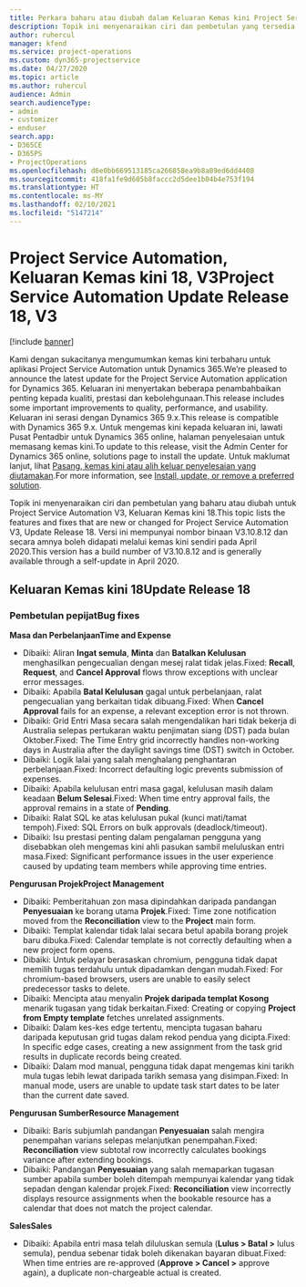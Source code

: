 ```yaml
---
title: Perkara baharu atau diubah dalam Keluaran Kemas kini Project Service Automation 18, V3
description: Topik ini menyenaraikan ciri dan pembetulan yang tersedia dalam Keluaran Kemas kini Project Service Automation 18, V3.
author: ruhercul
manager: kfend
ms.service: project-operations
ms.custom: dyn365-projectservice
ms.date: 04/27/2020
ms.topic: article
ms.author: ruhercul
audience: Admin
search.audienceType:
- admin
- customizer
- enduser
search.app:
- D365CE
- D365PS
- ProjectOperations
ms.openlocfilehash: d6e0bb669513185ca266858ea9b8a89ed6dd4408
ms.sourcegitcommit: 418fa1fe9d605b8faccc2d5dee1b04b4e753f194
ms.translationtype: HT
ms.contentlocale: ms-MY
ms.lasthandoff: 02/10/2021
ms.locfileid: "5147214"
---
```

# <a name="project-service-automation-update-release-18-v3"></a><span data-ttu-id="b2d8b-103">Project Service Automation, Keluaran Kemas kini 18, V3</span><span class="sxs-lookup"><span data-stu-id="b2d8b-103">Project Service Automation Update Release 18, V3</span></span>

[!include [banner](../includes/psa-now-project-operations.md)]

<span data-ttu-id="b2d8b-104">Kami dengan sukacitanya mengumumkan kemas kini terbaharu untuk aplikasi Project Service Automation untuk Dynamics 365.</span><span class="sxs-lookup"><span data-stu-id="b2d8b-104">We’re pleased to announce the latest update for the Project Service Automation application for Dynamics 365.</span></span> <span data-ttu-id="b2d8b-105">Keluaran ini menyertakan beberapa penambahbaikan penting kepada kualiti, prestasi dan kebolehgunaan.</span><span class="sxs-lookup"><span data-stu-id="b2d8b-105">This release includes some important improvements to quality, performance, and usability.</span></span> <span data-ttu-id="b2d8b-106">Keluaran ini serasi dengan Dynamics 365 9.x.</span><span class="sxs-lookup"><span data-stu-id="b2d8b-106">This release is compatible with Dynamics 365 9.x.</span></span> <span data-ttu-id="b2d8b-107">Untuk mengemas kini kepada keluaran ini, lawati Pusat Pentadbir untuk Dynamics 365 online, halaman penyelesaian untuk memasang kemas kini.</span><span class="sxs-lookup"><span data-stu-id="b2d8b-107">To update to this release, visit the Admin Center for Dynamics 365 online, solutions page to install the update.</span></span> <span data-ttu-id="b2d8b-108">Untuk maklumat lanjut, lihat [Pasang, kemas kini atau alih keluar penyelesaian yang diutamakan](https://docs.microsoft.com/power-platform/admin/install-remove-preferred-solution).</span><span class="sxs-lookup"><span data-stu-id="b2d8b-108">For more information, see [Install, update, or remove a preferred solution](https://docs.microsoft.com/power-platform/admin/install-remove-preferred-solution).</span></span>

<span data-ttu-id="b2d8b-109">Topik ini menyenaraikan ciri dan pembetulan yang baharu atau diubah untuk Project Service Automation V3, Keluaran Kemas kini 18.</span><span class="sxs-lookup"><span data-stu-id="b2d8b-109">This topic lists the features and fixes that are new or changed for Project Service Automation V3, Update Release 18.</span></span> <span data-ttu-id="b2d8b-110">Versi ini mempunyai nombor binaan V3.10.8.12 dan secara amnya boleh didapati melalui kemas kini sendiri pada April 2020.</span><span class="sxs-lookup"><span data-stu-id="b2d8b-110">This version has a build number of V3.10.8.12 and is generally available through a self-update in April 2020.</span></span>

## <a name="update-release-18"></a><span data-ttu-id="b2d8b-111">Keluaran Kemas kini 18</span><span class="sxs-lookup"><span data-stu-id="b2d8b-111">Update Release 18</span></span>

### <a name="bug-fixes"></a><span data-ttu-id="b2d8b-112">Pembetulan pepijat</span><span class="sxs-lookup"><span data-stu-id="b2d8b-112">Bug fixes</span></span>

<span data-ttu-id="b2d8b-113">**Masa dan Perbelanjaan**</span><span class="sxs-lookup"><span data-stu-id="b2d8b-113">**Time and Expense**</span></span>

- <span data-ttu-id="b2d8b-114">Dibaiki: Aliran **Ingat semula**, **Minta** dan **Batalkan Kelulusan** menghasilkan pengecualian dengan mesej ralat tidak jelas.</span><span class="sxs-lookup"><span data-stu-id="b2d8b-114">Fixed: **Recall**, **Request**, and **Cancel Approval** flows throw exceptions with unclear error messages.</span></span>
- <span data-ttu-id="b2d8b-115">Dibaiki: Apabila **Batal Kelulusan** gagal untuk perbelanjaan, ralat pengecualian yang berkaitan tidak dibuang.</span><span class="sxs-lookup"><span data-stu-id="b2d8b-115">Fixed: When **Cancel Approval** fails for an expense, a relevant exception error is not thrown.</span></span>
- <span data-ttu-id="b2d8b-116">Dibaiki: Grid Entri Masa secara salah mengendalikan hari tidak bekerja di Australia selepas pertukaran waktu penjimatan siang (DST) pada bulan Oktober.</span><span class="sxs-lookup"><span data-stu-id="b2d8b-116">Fixed: The Time Entry grid incorrectly handles non-working days in Australia after the daylight savings time (DST) switch in October.</span></span>
- <span data-ttu-id="b2d8b-117">Dibaiki: Logik lalai yang salah menghalang penghantaran perbelanjaan.</span><span class="sxs-lookup"><span data-stu-id="b2d8b-117">Fixed: Incorrect defaulting logic prevents submission of expenses.</span></span>
- <span data-ttu-id="b2d8b-118">Dibaiki: Apabila kelulusan entri masa gagal, kelulusan masih dalam keadaan **Belum Selesai**.</span><span class="sxs-lookup"><span data-stu-id="b2d8b-118">Fixed: When time entry approval fails, the approval remains in a state of **Pending**.</span></span>
- <span data-ttu-id="b2d8b-119">Dibaiki: Ralat SQL ke atas kelulusan pukal (kunci mati/tamat tempoh).</span><span class="sxs-lookup"><span data-stu-id="b2d8b-119">Fixed: SQL Errors on bulk approvals (deadlock/timeout).</span></span>
- <span data-ttu-id="b2d8b-120">Dibaiki: Isu prestasi penting dalam pengalaman pengguna yang disebabkan oleh mengemas kini ahli pasukan sambil meluluskan entri masa.</span><span class="sxs-lookup"><span data-stu-id="b2d8b-120">Fixed: Significant performance issues in the user experience caused by updating team members while approving time entries.</span></span>

<span data-ttu-id="b2d8b-121">**Pengurusan Projek**</span><span class="sxs-lookup"><span data-stu-id="b2d8b-121">**Project Management**</span></span>

- <span data-ttu-id="b2d8b-122">Dibaiki: Pemberitahuan zon masa dipindahkan daripada pandangan **Penyesuaian** ke borang utama **Projek**.</span><span class="sxs-lookup"><span data-stu-id="b2d8b-122">Fixed: Time zone notification moved from the **Reconciliation** view to the **Project** main form.</span></span>
- <span data-ttu-id="b2d8b-123">Dibaiki: Templat kalendar tidak lalai secara betul apabila borang projek baru dibuka.</span><span class="sxs-lookup"><span data-stu-id="b2d8b-123">Fixed: Calendar template is not correctly defaulting when a new project form opens.</span></span>
- <span data-ttu-id="b2d8b-124">Dibaiki: Untuk pelayar berasaskan chromium, pengguna tidak dapat memilih tugas terdahulu untuk dipadamkan dengan mudah.</span><span class="sxs-lookup"><span data-stu-id="b2d8b-124">Fixed: For chromium-based browsers, users are unable to easily select predecessor tasks to delete.</span></span>
- <span data-ttu-id="b2d8b-125">Dibaiki: Mencipta atau menyalin **Projek daripada templat Kosong** menarik tugasan yang tidak berkaitan.</span><span class="sxs-lookup"><span data-stu-id="b2d8b-125">Fixed: Creating or copying **Project from Empty template** fetches unrelated assignments.</span></span>
- <span data-ttu-id="b2d8b-126">Dibaiki: Dalam kes-kes edge tertentu, mencipta tugasan baharu daripada keputusan grid tugas dalam rekod pendua yang dicipta.</span><span class="sxs-lookup"><span data-stu-id="b2d8b-126">Fixed: In specific edge cases, creating a new assignment from the task grid results in duplicate records being created.</span></span>
- <span data-ttu-id="b2d8b-127">Dibaiki: Dalam mod manual, pengguna tidak dapat mengemas kini tarikh mula tugas lebih lewat daripada tarikh semasa yang disimpan.</span><span class="sxs-lookup"><span data-stu-id="b2d8b-127">Fixed: In manual mode, users are unable to update task start dates to be later than the current date saved.</span></span>

<span data-ttu-id="b2d8b-128">**Pengurusan Sumber**</span><span class="sxs-lookup"><span data-stu-id="b2d8b-128">**Resource Management**</span></span>

- <span data-ttu-id="b2d8b-129">Dibaiki: Baris subjumlah pandangan **Penyesuaian** salah mengira penempahan varians selepas melanjutkan penempahan.</span><span class="sxs-lookup"><span data-stu-id="b2d8b-129">Fixed: **Reconciliation** view subtotal row incorrectly calculates bookings variance after extending bookings.</span></span>
- <span data-ttu-id="b2d8b-130">Dibaiki: Pandangan **Penyesuaian** yang salah memaparkan tugasan sumber apabila sumber boleh ditempah mempunyai kalendar yang tidak sepadan dengan kalendar projek.</span><span class="sxs-lookup"><span data-stu-id="b2d8b-130">Fixed: **Reconciliation** view incorrectly displays resource assignments when the bookable resource has a calendar that does not match the project calendar.</span></span>

<span data-ttu-id="b2d8b-131">**Sales**</span><span class="sxs-lookup"><span data-stu-id="b2d8b-131">**Sales**</span></span>

- <span data-ttu-id="b2d8b-132">Dibaiki: Apabila entri masa telah diluluskan semula (**Lulus > Batal >** lulus semula), pendua sebenar tidak boleh dikenakan bayaran dibuat.</span><span class="sxs-lookup"><span data-stu-id="b2d8b-132">Fixed: When time entries are re-approved (**Approve > Cancel >** approve again), a duplicate non-chargeable actual is created.</span></span>
